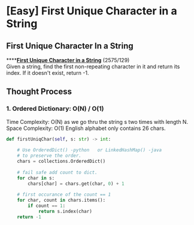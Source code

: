 # \[Easy\] First Unique Character in a String

## First Unique Character In a String

\*\*\*\*[**First Unique Character in a String**](https://leetcode.com/problems/first-unique-character-in-a-string/)    \(2575/129\)  
Given a string, find the first non-repeating character in it and return its index. If it doesn't exist, return -1.

## Thought Process

### 1. Ordered Dictionary: O\(N\) / O\(1\)

Time Complexity: O\(N\)    as we go thru the string s two times with length N.  
Space Complexity: O\(1\)   English alphabet only contains 26 chars.

```python
def firstUniqChar(self, s: str) -> int:
    
    # Use OrderedDict() -python   or LinkedHashMap() -java 
    # to preserve the order.
    chars = collections.OrderedDict()
    
    # fail safe add count to dict.
    for char in s:
        chars[char] = chars.get(char, 0) + 1
    
    # first occurance of the count == 1
    for char, count in chars.items():
        if count == 1:
            return s.index(char)
    return -1

```

